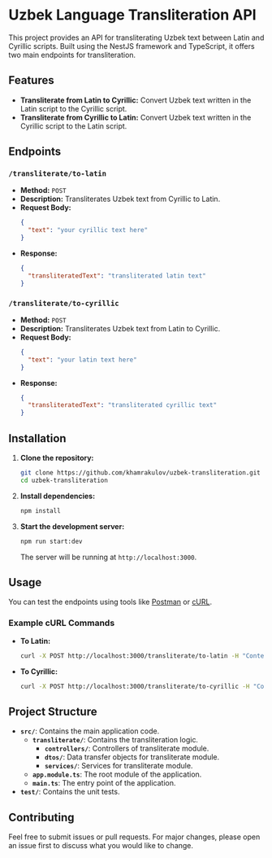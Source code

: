 # Uzbek Language Transliteration API

This project provides an API for transliterating Uzbek text between Latin and Cyrillic scripts. Built using the NestJS framework and TypeScript, it offers two main endpoints for transliteration.

## Features

- **Transliterate from Latin to Cyrillic:** Convert Uzbek text written in the Latin script to the Cyrillic script.
- **Transliterate from Cyrillic to Latin:** Convert Uzbek text written in the Cyrillic script to the Latin script.

## Endpoints

### `/transliterate/to-latin`

- **Method:** `POST`
- **Description:** Transliterates Uzbek text from Cyrillic to Latin.
- **Request Body:**
  ```json
  {
    "text": "your cyrillic text here"
  }
  ```
- **Response:**
  ```json
  {
    "transliteratedText": "transliterated latin text"
  }
  ```

### `/transliterate/to-cyrillic`

- **Method:** `POST`
- **Description:** Transliterates Uzbek text from Latin to Cyrillic.
- **Request Body:**
  ```json
  {
    "text": "your latin text here"
  }
  ```
- **Response:**
  ```json
  {
    "transliteratedText": "transliterated cyrillic text"
  }
  ```

## Installation

1. **Clone the repository:**

   ```bash
   git clone https://github.com/khamrakulov/uzbek-transliteration.git
   cd uzbek-transliteration
   ```

2. **Install dependencies:**

   ```bash
   npm install
   ```

3. **Start the development server:**

   ```bash
   npm run start:dev
   ```

   The server will be running at `http://localhost:3000`.

## Usage

You can test the endpoints using tools like [Postman](https://www.postman.com/) or [cURL](https://curl.se/).

### Example cURL Commands

- **To Latin:**

  ```bash
  curl -X POST http://localhost:3000/transliterate/to-latin -H "Content-Type: application/json" -d '{"text": "Тест"}'
  ```

- **To Cyrillic:**

  ```bash
  curl -X POST http://localhost:3000/transliterate/to-cyrillic -H "Content-Type: application/json" -d '{"text": "Test"}'
  ```

## Project Structure

- **`src/`**: Contains the main application code.
  - **`transliterate/`**: Contains the transliteration logic.
    - **`controllers/`**: Controllers of transliterate module.
    - **`dtos/`**: Data transfer objects for transliterate module.
    - **`services/`**: Services for transliterate module.
  - **`app.module.ts`**: The root module of the application.
  - **`main.ts`**: The entry point of the application.
- **`test/`**: Contains the unit tests.

## Contributing

Feel free to submit issues or pull requests. For major changes, please open an issue first to discuss what you would like to change.
